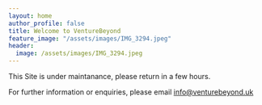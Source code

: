 ```yaml
---
layout: home
author_profile: false
title: Welcome to VentureBeyond
feature_image: "/assets/images/IMG_3294.jpeg"
header:
  image: /assets/images/IMG_3294.jpeg
---
```


This Site is under maintanance, please return in a few hours.

For further information or enquiries, please email info@venturebeyond.uk
